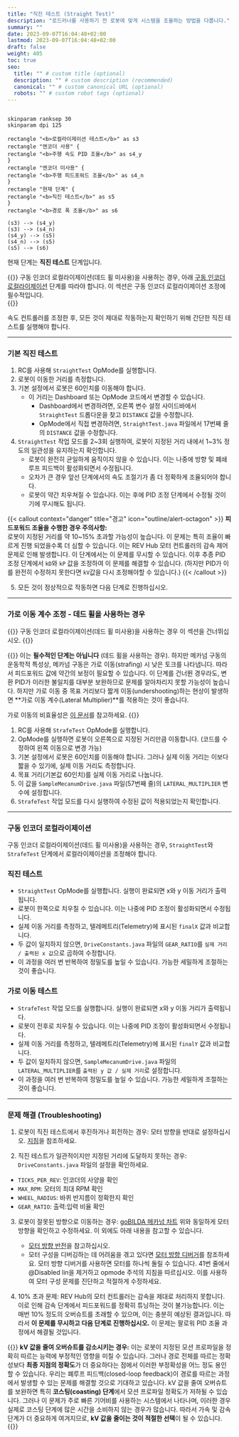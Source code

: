 ```yaml
---
title: "직진 테스트 (Straight Test)"
description: "로드러너를 사용하기 전 로봇에 맞게 시스템을 조율하는 방법을 다룹니다."
summary: ""
date: 2023-09-07T16:04:48+02:00
lastmod: 2023-09-07T16:04:48+02:00
draft: false
weight: 405
toc: true
seo:
  title: "" # custom title (optional)
  description: "" # custom description (recommended)
  canonical: "" # custom canonical URL (optional)
  robots: "" # custom robot tags (optional)
---
```

```kroki {type=PlantUML}

skinparam ranksep 30
skinparam dpi 125

rectangle "<b>로컬라이제이션 테스트</b>" as s3
rectangle "엔코더 사용" { 
rectangle "<b>주행 속도 PID 조율</b>" as s4_y
}
rectangle "엔코더 미사용" { 
rectangle "<b>주행 피드포워드 조율</b>" as s4_n
}
rectangle "현재 단계" {
rectangle "<b>직진 테스트</b>" as s5
}
rectangle "<b>경로 폭 조율</b>" as s6

(s3) --> (s4_y)
(s3) --> (s4_n)
(s4_y) --> (s5)
(s4_n) --> (s5)
(s5) --> (s6)

```
현재 단계는 **직진 테스트** 단계입니다.

{{<callout context="caution" title="주의" icon="outline/alert-triangle">}}
구동 인코더 로컬라이제이션(데드 휠 미사용)을 사용하는 경우, 
아래 [구동 인코더 로컬라이제이션](#가로-이동-계수-조정---데드-휠을-사용하는-경우) 단계를 따라야 합니다. 
이 섹션은 구동 인코더 로컬라이제이션 조정에 필수적입니다.  
{{</callout>}}


속도 컨트롤러를 조정한 후, 모든 것이 제대로 작동하는지 확인하기 위해 간단한 직진 테스트를 실행해야 합니다.

---

### 기본 직진 테스트
1. RC를 사용해 `StraightTest` OpMode를 실행합니다.
2. 로봇이 이동한 거리를 측정합니다.
3. 기본 설정에서 로봇은 60인치를 이동해야 합니다.
    - 이 거리는 Dashboard 또는 OpMode 코드에서 변경할 수 있습니다.
        - Dashboard에서 변경하려면, 오른쪽 변수 설정 사이드바에서 `StraightTest` 드롭다운을 찾고 `DISTANCE` 값을 수정합니다.
        - OpMode에서 직접 변경하려면, `StraightTest.java` 파일에서 17번째 줄의 `DISTANCE` 값을 수정합니다.
4. `StraightTest` 작업 모드를 2~3회 실행하여, 로봇이 지정된 거리 내에서 1~3% 정도의 일관성을 유지하는지 확인합니다.
    - 로봇이 완전히 균일하게 움직이지 않을 수 있습니다. 이는 나중에 방향 및 폐쇄 루프 피드백이 활성화되면서 수정됩니다.
    - 오차가 큰 경우 앞선 단계에서의 속도 조절기가 좀 더 정확하게 조율되어야 합니다.
    - 로봇이 약간 치우쳐질 수 있습니다. 이는 후에 PID 조정 단계에서 수정될 것이기에 무시해도 됩니다.

{{< callout context="danger" title="경고" icon="outline/alert-octagon" >}}
**피드포워드 조율을 수행한 경우 주의사항:**  
로봇이 지정된 거리를 약 10~15% 초과할 가능성이 높습니다. 이 문제는 특히 조율이 빠르게 진행 되었을수록 더 심할 수 있습니다.
이는 REV Hub 모터 컨트롤러의 감속 제어 문제로 인해 발생합니다. 
이 단계에서는 이 문제를 무시할 수 있습니다. 
이후 추종 PID 조정 단계에서 `kD`와 `kP` 값을 조정하여 이 문제를 해결할 수 있습니다.
(하지만 PID가 이를 완전히 수정하지 못한다면 `kV`값을 다시 조정해야할 수 있습니다.)
{{< /callout >}}

5. 모든 것이 정상적으로 작동하면 다음 단계로 진행하십시오.

---

### 가로 이동 계수 조정 - 데드 휠을 사용하는 경우

{{<callout context="caution" title="주의" icon="outline/alert-triangle">}}
구동 인코더 로컬라이제이션(데드 휠 미사용)을 사용하는 경우 이 섹션을 건너뛰십시오.
{{</callout>}}

{{<callout context="tip" title="팁" icon="outline/rocket">}}
이는 **필수적인 단계는 아닙니다** (데드 휠을 사용하는 경우). 하지만 메카넘 구동의 운동학적 특성상, 메카넘 구동은 가로 이동(strafing) 시 낮은 토크를 나타냅니다. 
따라서 피드포워드 값에 약간의 보정이 필요할 수 있습니다.
이 단계를 건너뛴 경우라도, 변환 PID가 이러한 불일치를 대부분 보완하므로 문제를 알아차리지 못할 가능성이 높습니다. 
하지만 가로 이동 중 목표 거리보다 짧게 이동(undershooting)하는 현상이 발생하면 **가로 이동 계수(Lateral Multiplier)**를 적용하는 것이 좋습니다.

가로 이동의 비효율성은 [이 문서](https://www.chiefdelphi.com/t/paper-mecanum-and-omni-kinematic-and-force-analysis/106153)를 참고하세요.
{{</callout>}}

1. RC를 사용해 `StrafeTest` OpMode를 실행합니다.
2. OpMode를 실행하면 로봇이 오른쪽으로 지정된 거리만큼 이동합니다. (코드를 수정하여 왼쪽 이동으로 변경 가능)
3. 기본 설정에서 로봇은 60인치를 이동해야 합니다. 그러나 실제 이동 거리는 이보다 짧을 수 있기에, 실제 이동 거리도 측정합니다.
4. 목표 거리(기본값 60인치)를 실제 이동 거리로 나눕니다.
5. 이 값을 `SampleMecanumDrive.java` 파일(57번째 줄)의 `LATERAL_MULTIPLIER` 변수에 설정합니다.
6. `StrafeTest` 작업 모드를 다시 실행하여 수정된 값이 적용되었는지 확인합니다.

---

### 구동 인코더 로컬라이제이션

구동 인코더 로컬라이제이션(데드 휠 미사용)을 사용하는 경우, `StraightTest`와 `StrafeTest` 단계에서 로컬라이제이션을 조정해야 합니다.

### 직진 테스트
- `StraightTest` OpMode를 실행합니다. 실행이 완료되면 x와 y 이동 거리가 출력됩니다.
- 로봇이 한쪽으로 치우칠 수 있습니다. 이는 나중에 PID 조정이 활성화되면서 수정됩니다.
- 실제 이동 거리를 측정하고, 텔레메트리(Telemetry)에 표시된 `finalX` 값과 비교합니다.
- 두 값이 일치하지 않으면, `DriveConstants.java` 파일의 `GEAR_RATIO`를 `실제 거리 / 출력된 x 값`으로 곱하여 수정합니다.
- 이 과정을 여러 번 반복하여 정밀도를 높일 수 있습니다. 가능한 세밀하게 조절하는 것이 좋습니다.

### 가로 이동 테스트
- `StrafeTest` 작업 모드를 실행합니다. 실행이 완료되면 x와 y 이동 거리가 출력됩니다.
- 로봇이 전후로 치우칠 수 있습니다. 이는 나중에 PID 조정이 활성화되면서 수정됩니다.
- 실제 이동 거리를 측정하고, 텔레메트리(Telemetry)에 표시된 `finalY` 값과 비교합니다.
- 두 값이 일치하지 않으면, `SampleMecanumDrive.java` 파일의 `LATERAL_MULTIPLIER`를 `출력된 y 값 / 실제 거리`로 설정합니다.
- 이 과정을 여러 번 반복하여 정밀도를 높일 수 있습니다. 가능한 세밀하게 조절하는 것이 좋습니다.

---

### 문제 해결 (Troubleshooting)

1. 로봇이 직진 테스트에서 후진하거나 회전하는 경우:
모터 방향을 반대로 설정하십시오. [지침](drive-constants.html#samplemecanumdrive-motor-direction)을 참조하세요.

2. 직진 테스트가 일관적이지만 지정된 거리에 도달하지 못하는 경우:
`DriveConstants.java` 파일의 설정을 확인하세요.
- `TICKS_PER_REV`: 인코더의 사양을 확인
- `MAX_RPM`: 모터의 최대 RPM 확인
- `WHEEL_RADIUS`: 바퀴 반지름이 정확한지 확인
- `GEAR_RATIO`: 출력:입력 비율 확인

3. 로봇이 잘못된 방향으로 이동하는 경우:
   [goBILDA 메카넘 차트](/drive-constants.html#samplemecanumdrive-motor-direction)
위와 동일하게 모터 방향을 확인하고 수정하세요. 이 외에도 아래 내용을 참고할 수 있습니다.
   - [모터 방향 반전](drive-constants.html#samplemecanumdrive-motor-direction)을 참고하십시오.
   - 모터 구성을 디버깅하는 데 어려움을 겪고 있다면 [모터 방향 디버거](https://github.com/acmerobotics/road-runner-quickstart/blob/quickstart1/TeamCode/src/main/java/org/firstinspires/ftc/teamcode/drive/opmode/MotorDirectionDebugger.java)를 참조하세요. 모터 방향 디버거를 사용하면 모터를 하나씩 돌릴 수 있습니다. 41번 줄에서 @Disabled lin을 제거하고 opmode 주석의 지침을 따르십시오. 이를 사용하여 모터 구성 문제를 진단하고 적절하게 수정하세요.


4. 10% 초과 문제:
   REV Hub의 모터 컨트롤러는 감속을 제대로 처리하지 못합니다.
   이로 인해 감속 단계에서 피드포워드를 정확히 튜닝하는 것이 불가능합니다.
   이는 매번 10% 정도의 오버슈트를 초래할 수 있으며, 이는 충분히 예상된 결과입니다.
   따라서 **이 문제를 무시하고 다음 단계로 진행하십시오.**
   이 문제는 팔로워 PID 조율 과정에서 해결될 것입니다.
   
{{<callout context="tip" title="팁" icon="outline/rocket">}}
**kV 값을 줄여 오버슈트를 감소시키는 경우:** 
이는 로봇이 지정된 모션 프로파일을 정확히 따르는 능력에 부정적인 영향을 미칠 수 있습니다. 
그러나 경로 전체를 따르는 정확성보다 **최종 지점의 정확도**가 더 중요하다는 점에서 이러한 부정확성을 어느 정도 용인할 수 있습니다. 
우리는 폐루프 피드백(closed-loop feedback)이 경로를 따르는 과정에서 발생할 수 있는 문제를 해결할 것으로 기대하고 있습니다. 
kV 값을 줄여 오버슈트를 보완하면 특히 **코스팅(coasting) 단계**에서 모션 프로파일 정확도가 저하될 수 있습니다. 
그러나 이 문제가 주로 빠른 기어비를 사용하는 시스템에서 나타나며, 이러한 경우 실제로 코스팅 단계에 많은 시간을 소비하지 않는 경우가 많습니다. 
따라서 가속 및 감속 단계가 더 중요하게 여겨지므로, **kV 값을 줄이는 것이 적절한 선택**이 될 수 있습니다.
{{</callout>}}